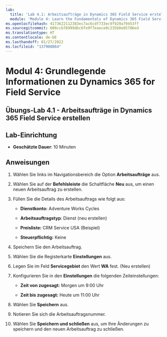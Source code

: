 ```yaml
---
lab:
  title: 'Lab 4.1: Arbeitsaufträge in Dynamics 365 Field Service erstellen'
  module: 'Module 4: Learn the Fundamentals of Dynamics 365 Field Service'
ms.openlocfilehash: 4173622112383ec7ac6cdf733ec9f929a79453ff
ms.sourcegitcommit: 600ccb76999dbc6fe9f7eaece0c235b0e85706ed
ms.translationtype: HT
ms.contentlocale: de-DE
ms.lasthandoff: 01/27/2022
ms.locfileid: "137908864"
---
```

<a name="module-4-learn-the-fundamentals-of-dynamics-365-field-service"></a>Modul 4: Grundlegende Informationen zu Dynamics 365 for Field Service
========================

## <a name="practice-lab-41---creating-work-orders-in-dynamics-365-field-service"></a>Übungs-Lab 4.1 - Arbeitsaufträge in Dynamics 365 Field Service erstellen

## <a name="lab-setup"></a>Lab-Einrichtung

  - **Geschätzte Dauer**: 10 Minuten

## <a name="instructions"></a>Anweisungen

1. Wählen Sie links im Navigationsbereich die Option **Arbeitsaufträge** aus.

2. Wählen Sie auf der **Befehlsleiste** die Schaltfläche **Neu** aus, um einen neuen Arbeitsauftrag zu erstellen.

3. Füllen Sie die Details des Arbeitsauftrags wie folgt aus:

    - **Dienstkonto:** Adventure Works Cycles

    - **Arbeitsauftragstyp**: Dienst (neu erstellen)

    - **Preisliste:** CRM Service USA (Beispiel)

    - **Steuerpflichtig:** Keine

4. Speichern Sie den Arbeitsauftrag.

4. Wählen Sie die Registerkarte **Einstellungen** aus.

5. Legen Sie im Feld **Servicegebiet** den Wert **WA** fest. (Neu erstellen)

6. Konfigurieren Sie in den **Einstellungen** die folgenden Zeiteinstellungen:

    - **Zeit von zugesagt:** Morgen um 9:00 Uhr

    - **Zeit bis zugesagt:** Heute um 11:00 Uhr

7. Wählen Sie **Speichern** aus.

8. Notieren Sie sich die Arbeitsauftragsnummer. 

9. Wählen Sie **Speichern und schließen** aus, um Ihre Änderungen zu speichern und den neuen Arbeitsauftrag zu schließen.

